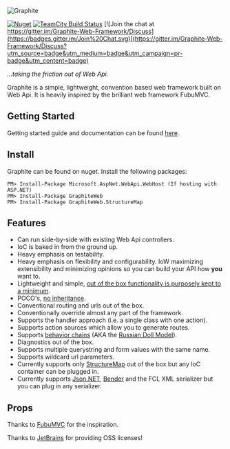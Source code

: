 ![Graphite](https://github.com/mikeobrien/graphite/raw/master/misc/header.png)

[![Nuget](http://img.shields.io/nuget/v/GraphiteWeb.svg?style=flat)](http://www.nuget.org/packages/GraphiteWeb/) [![TeamCity Build Status](https://img.shields.io/teamcity/http/build.mikeobrien.net/s/Graphite.svg?style=flat)](http://build.mikeobrien.net/viewType.html?buildTypeId=Graphite&guest=1) [![Join the chat at https://gitter.im/Graphite-Web-Framework/Discuss](https://badges.gitter.im/Join%20Chat.svg)](https://gitter.im/Graphite-Web-Framework/Discuss?utm_source=badge&utm_medium=badge&utm_campaign=pr-badge&utm_content=badge)


*...taking the friction out of Web Api.*

Graphite is a simple, lightweight, convention based web framework built on Web Api. It is heavily inspired by the brilliant web framework FubuMVC.

## Getting Started

Getting started guide and documentation can be found [here](http://graphiteweb.io).


## Install

Graphite can be found on nuget. Install the following packages:

    PM> Install-Package Microsoft.AspNet.WebApi.WebHost (If hosting with ASP.NET)
    PM> Install-Package GraphiteWeb
    PM> Install-Package GraphiteWeb.StructureMap

## Features

- Can run side-by-side with existing Web Api controllers.
- IoC is baked in from the ground up.
- Heavy emphasis on testability.
- Heavy emphasis on flexibility and configurability. IoW maximizing extensibility and minimizing opinions so you can build your API how **you** want to.
- Lightweight and simple, [out of the box functionality is purposely kept to a minimum](https://www.brainyquote.com/quotes/quotes/a/antoinedes103610.html).
- POCO's, [no inheritance](https://en.wikipedia.org/wiki/Composition_over_inheritance).
- Conventional routing and urls out of the box.
- Conventionally override almost any part of the framework.
- Supports the handler approach (i.e. a single class with one action).
- Supports action sources which allow you to generate routes.
- Supports [behavior chains](http://www.mkmurray.com/blog/2011/06/13/fubumvc-behavior-chains-the-bmvc-pattern/) (AKA the [Russian Doll Model](http://codebetter.com/jeremymiller/2011/01/09/fubumvcs-internal-runtime-the-russian-doll-model-and-how-it-compares-to-asp-net-mvc-and-openrasta/)).
- Diagnostics out of the box.
- Supports multiple querystring and form values with the same name.
- Supports wildcard url parameters.
- Currently supports only [StructureMap](http://structuremap.github.io/) out of the box but any IoC container can be plugged in.
- Currently supports [Json.NET](http://www.newtonsoft.com/json), [Bender](https://github.com/mikeobrien/Bender) and the FCL XML serializer but you can plug in any serializer.

Props
------------

Thanks to [FubuMVC](https://fubumvc.github.io/) for the inspiration.

Thanks to [JetBrains](http://www.jetbrains.com/) for providing OSS licenses! 